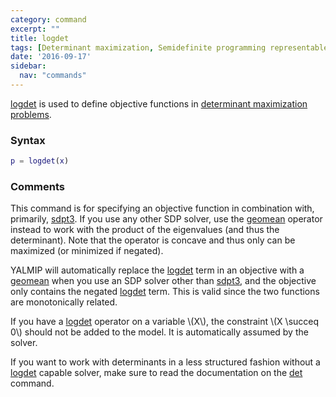 ```yaml
---
category: command
excerpt: ""
title: logdet
tags: [Determinant maximization, Semidefinite programming representable, Exponential and logarithmic functions]
date: '2016-09-17'
sidebar:
  nav: "commands"
---
```


[logdet](/command/logdet) is used to define objective functions in [determinant maximization problems](/tutorial/maxdetprogramming).


### Syntax

````matlab
p = logdet(x)
````

### Comments

This command is for specifying an objective function in combination with, primarily, [sdpt3](/solver/sdpt3). If you use any other SDP solver, use the [geomean](/command/geomean) operator instead to work with the product of the eigenvalues (and thus the determinant). Note that the operator is concave and thus only can be maximized (or minimized if negated).

YALMIP will automatically replace the [logdet](/command/logdet) term in an objective with a [geomean](/command/geomean) when you use an SDP solver other than [sdpt3](/solver/sdpt3), and the objective only contains the negated [logdet](/command/logdet) term. This is valid since the two functions are monotonically related.

If you have a [logdet](/command/logdet) operator on a variable \\(X\\), the constraint \\(X \succeq 0\\) should not be added to the model. It is automatically assumed by the solver.

If you want to work with determinants in a less structured fashion without a [logdet](/command/logdet) capable solver, make sure to read the documentation on the [det](/command/det) command.
